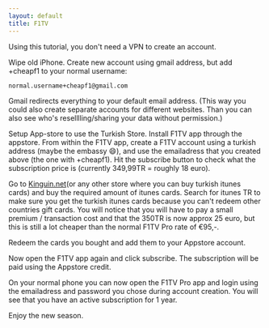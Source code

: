 ```yaml
---
layout: default
title: F1TV
---
```

Using this tutorial, you don't need a VPN to create an account.

Wipe old iPhone.
Create new account using gmail address, but add +cheapf1 to your normal username:
```
normal.username+cheapf1@gmail.com
```
Gmail redirects everything to your default email address.
(This way you could also create separate accounts for different websites. Than you can also see who's reselllling/sharing your data without permission.)

Setup App-store to use the Turkish Store.
Install F1TV app through the appstore.
From within the F1TV app, create a F1TV account using a turkish address (maybe the embassy 😄), and use the emailadress that you created above (the one with +cheapf1).
Hit the subscribe button to check what the subscription price is (currently 349,99TR = roughly 18 euro).

Go to [Kinguin.net](https://kinguin.net)(or any other store where you can buy turkish itunes cards) and buy the required amount of itunes cards. 
Search for itunes TR to make sure you get the turkish itunes cards because you can't redeem other countries gift cards.
You will notice that you will have to pay a small premium / transaction cost and that the 350TR is now approx 25 euro, but this is still a lot cheaper than the normal F1TV Pro rate of €95,-.

Redeem the cards you bought and add them to your Appstore account.

Now open the F1TV app again and click subscribe.
The subscription will be paid using the Appstore credit.

On your normal phone you can now open the F1TV Pro app and login using the emailadress and password you chose during account creation. You will see that you have an active subscription for 1 year.

Enjoy the new season.

